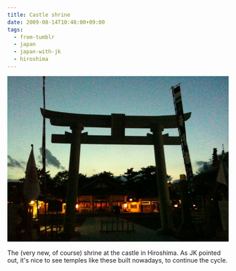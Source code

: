 ```yaml
---
title: Castle shrine
date: 2009-08-14T10:48:00+09:00
tags:
  - from-tumblr
  - japan
  - japan-with-jk
  - hiroshima
---
```


![A sillhouette of a large torii in front of a distant shrine with some lights on, as dusk approaches.](../img/3d1fef940827bf1b6a9d1148c757d7162ba9fc9ac5b83b1fb032240d75df72f3.jpg)

The (very new, of course) shrine at the castle in Hiroshima. As JK pointed out, it's nice to see temples like these built nowadays, to continue the cycle.
